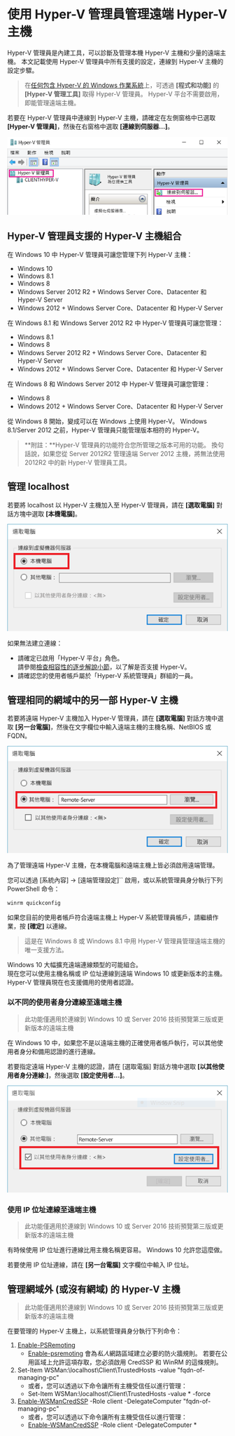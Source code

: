 # 使用 Hyper-V 管理員管理遠端 Hyper-V 主機

Hyper-V 管理員是內建工具，可以診斷及管理本機 Hyper-V 主機和少量的遠端主機。 本文記載使用 Hyper-V 管理員中所有支援的設定，連線到 Hyper-V 主機的設定步驟。

> 在[任何包含 Hyper-V 的 Windows 作業系統](../quick_start/walkthrough_compatibility.md#OperatingSystemRequirements)上，可透過 **[程式和功能]** 的 **[Hyper-V 管理工具]** 取得 Hyper-V 管理員。 Hyper-V 平台不需要啟用，即能管理遠端主機。

若要在 Hyper-V 管理員中連線到 Hyper-V 主機，請確定在左側窗格中已選取 **[Hyper-V 管理員]**，然後在右窗格中選取 **[連線到伺服器...]**。

![](media/HyperVManager-ConnectToHost.png)

## Hyper-V 管理員支援的 Hyper-V 主機組合

在 Windows 10 中 Hyper-V 管理員可讓您管理下列 Hyper-V 主機：
* Windows 10
* Windows 8.1
* Windows 8
* Windows Server 2012 R2 + Windows Server Core、Datacenter 和 Hyper-V Server
* Windows 2012 + Windows Server Core、Datacenter 和 Hyper-V Server

在 Windows 8.1 和 Windows Server 2012 R2 中 Hyper-V 管理員可讓您管理：
* Windows 8.1
* Windows 8
* Windows Server 2012 R2 + Windows Server Core、Datacenter 和 Hyper-V Server
* Windows 2012 + Windows Server Core、Datacenter 和 Hyper-V Server

在 Windows 8 和 Windows Server 2012 中 Hyper-V 管理員可讓您管理：
* Windows 8
* Windows 2012 + Windows Server Core、Datacenter 和 Hyper-V Server

從 Windows 8 開始，變成可以在 Windows 上使用 Hyper-V。 Windows 8.1/Server 2012 之前，Hyper-V 管理員只能管理版本相符的 Hyper-V。

> **附註：**Hyper-V 管理員的功能符合您所管理之版本可用的功能。 換句話說，如果您從 Server 2012R2 管理遠端 Server 2012 主機，將無法使用 2012R2 中的新 Hyper-V 管理員工具。

## 管理 localhost

若要將 localhost 以 Hyper-V 主機加入至 Hyper-V 管理員，請在 **[選取電腦]** 對話方塊中選取 **[本機電腦]**。

![](media/HyperVManager-ConnectToLocalHost.png)

如果無法建立連線：
*  請確定已啟用「Hyper-V 平台」角色。  
    請參閱[檢查相容性的逐步解說小節](../quick_start/walkthrough_compatibility.md)，以了解是否支援 Hyper-V。
*  請確認您的使用者帳戶屬於「Hyper-V 系統管理員」群組的一員。


## 管理相同的網域中的另一部 Hyper-V 主機

若要將遠端 Hyper-V 主機加入 Hyper-V 管理員，請在 **[選取電腦]** 對話方塊中選取 **[另一台電腦]**，然後在文字欄位中輸入遠端主機的主機名稱、NetBIOS 或 FQDN。

![](media/HyperVManager-ConnectToRemoteHost.png)

為了管理遠端 Hyper-V 主機，在本機電腦和遠端主機上皆必須啟用遠端管理。

您可以透過 [系統內容] -> [遠端管理設定]`` 啟用，或以系統管理員身分執行下列 PowerShell 命令：

``` PowerShell
winrm quickconfig
```

如果您目前的使用者帳戶符合遠端主機上 Hyper-V 系統管理員帳戶，請繼續作業，按 **[確定]** 以連線。

> 這是在 Windows 8 或 Windows 8.1 中用 Hyper-V 管理員管理遠端主機的唯一支援方法。


Windows 10 大幅擴充遠端連線類型的可能組合。  
現在您可以使用主機名稱或 IP 位址連線到遠端 Windows 10 或更新版本的主機。 Hyper-V 管理員現在也支援備用的使用者認證。


### 以不同的使用者身分連線至遠端主機

> 此功能僅適用於連線到 Windows 10 或 Server 2016 技術預覽第三版或更新版本的遠端主機

在 Windows 10 中，如果您不是以遠端主機的正確使用者帳戶執行，可以其他使用者身分和備用認證的進行連線。

若要指定遠端 Hyper-V 主機的認證，請在 [選取電腦] 對話方塊中選取 **[以其他使用者身分連線:]**，然後選取 **[設定使用者...]**。

![](media/HyperVManager-ConnectToRemoteHostAltCreds.png)


### 使用 IP 位址連線至遠端主機

> 此功能僅適用於連線到 Windows 10 或 Server 2016 技術預覽第三版或更新版本的遠端主機

有時候使用 IP 位址進行連線比用主機名稱更容易。 Windows 10 允許您這麼做。

若要使用 IP 位址連線，請在 **[另一台電腦]** 文字欄位中輸入 IP 位址。


## 管理網域外 (或沒有網域) 的 Hyper-V 主機

> 此功能僅適用於連線到 Windows 10 或 Server 2016 技術預覽第三版或更新版本的遠端主機

在要管理的 Hyper-V 主機上，以系統管理員身分執行下列命令：

1.  [Enable-PSRemoting](https://technet.microsoft.com/en-us/library/hh849694.aspx)
    * [Enable-psremoting](https://technet.microsoft.com/en-us/library/hh849694.aspx) 會為*私人*網路區域建立必要的防火牆規則。 若要在公用區域上允許這項存取，您必須啟用 CredSSP 和 WinRM 的這條規則。
2. Set-Item WSMan:\localhost\Client\TrustedHosts -value "fqdn-of-managing-pc"
    * 或者，您可以透過以下命令讓所有主機受信任以進行管理：
    * Set-Item WSMan:\localhost\Client\TrustedHosts -value * -force
3. [Enable-WSManCredSSP](https://technet.microsoft.com/en-us/library/hh849872.aspx) -Role client -DelegateComputer "fqdn-of-managing-pc"
    * 或者，您可以透過以下命令讓所有主機受信任以進行管理：
    * [Enable-WSManCredSSP](https://technet.microsoft.com/en-us/library/hh849872.aspx) -Role client -DelegateComputer *




